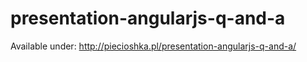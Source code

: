 # presentation-angularjs-q-and-a

Available under: http://piecioshka.pl/presentation-angularjs-q-and-a/
